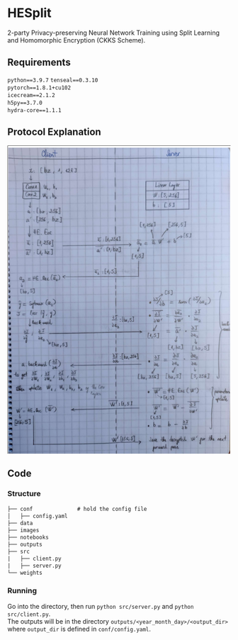 # HESplit
2-party Privacy-preserving Neural Network Training using Split Learning and Homomorphic Encryption (CKKS Scheme).

## Requirements
`python==3.9.7`
`tenseal==0.3.10`  
`pytorch==1.8.1+cu102`  
`icecream==2.1.2`  
`h5py==3.7.0`  
`hydra-core==1.1.1`  

## Protocol Explanation
![protocol](./images/protocol.png)

## Code
### Structure
```
├── conf              # hold the config file
│   ├── config.yaml 
├── data  
├── images 
├── notebooks 
├── outputs
├── src  
|   ├── client.py
|   ├── server.py
└── weights
 ```

### Running
Go into the directory, then run `python src/server.py` and `python src/client.py`.  
The outputs will be in the directory `outputs/<year_month_day>/<output_dir>` where `output_dir` is defined in `conf/config.yaml`.
